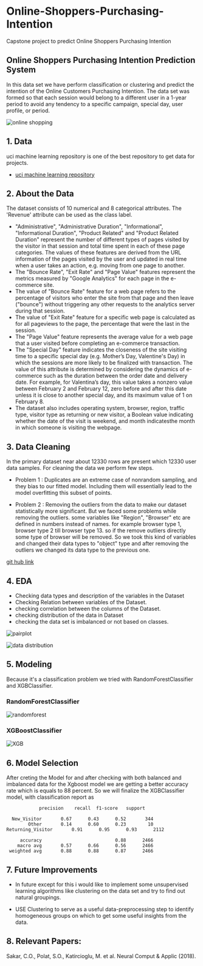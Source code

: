 # Online-Shoppers-Purchasing-Intention
Capstone project to predict Online Shoppers Purchasing Intention

## Online Shoppers Purchasing Intention Prediction System
In this data set we have perform classification or clustering and predict the intention of the Online Customers Purchasing Intention. The data set was formed so that each session would belong to a different user in a 1-year period to avoid any tendency to a specific campaign, special day, user profile, or period.

![online shopping](https://github.com/sharanya-bhattacharyya/Online-Shoppers-Purchasing-Intention/issues/1#issue-699675670)

## 1. Data
uci machine learning repository is one of the best repository to get data for projects. 
* [uci machine learning repository](https://archive.ics.uci.edu/ml/index.php)

## 2. About the Data
The dataset consists of 10 numerical and 8 categorical attributes. The 'Revenue' attribute can be used as the class label.

* "Administrative", "Administrative Duration", "Informational", "Informational Duration", "Product Related" and "Product Related Duration" represent the number of different types of pages visited by the visitor in that session and total time spent in each of these page categories. The values of these features are derived from the URL information of the pages visited by the user and updated in real time when a user takes an action, e.g. moving from one page to another. 
* The "Bounce Rate", "Exit Rate" and "Page Value" features represent the metrics measured by "Google Analytics" for each page in the e-commerce site. 
* The value of "Bounce Rate" feature for a web page refers to the percentage of visitors who enter the site from that page and then leave ("bounce") without triggering any other requests to the analytics server during that session.
* The value of "Exit Rate" feature for a specific web page is calculated as for all pageviews to the page, the percentage that were the last in the session. 
* The "Page Value" feature represents the average value for a web page that a user visited before completing an e-commerce transaction. 
* The "Special Day" feature indicates the closeness of the site visiting time to a specific special day (e.g. Mother’s Day, Valentine's Day) in which the sessions are more likely to be finalized with transaction. The value of this attribute is determined by considering the dynamics of e-commerce such as the duration between the order date and delivery date. For example, for Valentina’s day, this value takes a nonzero value between February 2 and February 12, zero before and after this date unless it is close to another special day, and its maximum value of 1 on February 8. 
* The dataset also includes operating system, browser, region, traffic type, visitor type as returning or new visitor, a Boolean value indicating whether the date of the visit is weekend, and month indicatesthe month in which someone is visiting the webpage.

## 3. Data Cleaning
In the primary dataset near about 12330 rows are present which 12330 user data samples. For cleaning the data we perform few steps.

* Problem 1 :  Duplicates are an extreme case of nonrandom sampling, and they bias to our fitted model. Including them will essentially lead to the model overfitting this subset of points.

* Problem 2 : Removing the outliers from the data to make our dataset statistically more significant. But we faced some problems while removing the outliers. some variables like "Region", "Browser" etc are defined in numbers instead of names. for example browser type 1, browser type 2 till browser type 13. so if the remove outliers directly some type of browser will be removed. So we took this kind of variables and changed their data types to "object" type and after removing the outliers we changed its data type to the previous one.

[git hub link](https://github.com/sharanya-bhattacharyya/Online-Shoppers-Purchasing-Intention/blob/master/capstonetwodata%20wrangling%20(1).ipynb)

## 4. EDA
* Checking data types and description of the variables in the Dataset
* Checking Relation between variables of the Dataset.
* checking correlation between the columns of the Dataset.
* checking distribution of the data in Dataset 
* checking the data set is imbalanced or not based on classes.

![pairplot](https://github.com/sharanya-bhattacharyya/Online-Shoppers-Purchasing-Intention/issues/2#issue-699676050)

![data distribution](https://github.com/sharanya-bhattacharyya/Online-Shoppers-Purchasing-Intention/issues/3#issue-699676570)


## 5. Modeling
Because it's a classification problem we tried with RandomForestClassifier and XGBClassifier. 

### RandomForestClassifier
![randomforest](https://github.com/sharanya-bhattacharyya/Online-Shoppers-Purchasing-Intention/issues/4#issue-699676915)

### XGBoostClassifier
![XGB](https://github.com/sharanya-bhattacharyya/Online-Shoppers-Purchasing-Intention/issues/5#issue-699677368)

## 6. Model Selection

After creting the Model for and after checking with both balanced and imbalanced data for the Xgboost model we are getting a better accuracy rate which is equals to 88 percent. So we will finalize the XGBClassifier model, with classification report as

                precision    recall  f1-score   support

      New_Visitor       0.67      0.43      0.52       344
            Other       0.14      0.60      0.23        10
    Returning_Visitor       0.91      0.95      0.93      2112

         accuracy                           0.88      2466
        macro avg       0.57      0.66      0.56      2466
     weighted avg       0.88      0.88      0.87      2466
     
## 7. Future Improvements

* In future except for this i would like to implement some unsupervised learning algorithms like clustering on the data set and try to find out natural groupings.

* USE Clustering to serve as a useful data-preprocessing step to identify homogeneous groups on which to get some useful insights from the data.

## 8. Relevant Papers:
Sakar, C.O., Polat, S.O., Katircioglu, M. et al. Neural Comput & Applic (2018).
